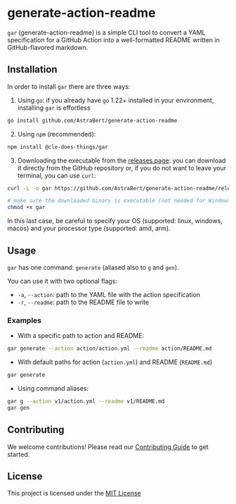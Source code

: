 # generate-action-readme

`gar` (generate-action-readme) is a simple CLI tool to convert a YAML specification for a GitHub Action into a well-formatted README written in GitHub-flavored markdown.

## Installation

In order to install `gar` there are three ways:

1. Using `go`: if you already have `go` 1.22+ installed in your environment, installing `gar` is effortless

```bash
go install github.com/AstraBert/generate-action-readme
```

2. Using `npm` (recommended):

```bash
npm install @cle-does-things/gar
```

3. Downloading the executable from the [releases page](https://github.com/AstraBert/generate-action-readme/releases): you can download it directly from the GitHub repository or, if you do not want to leave your terminal, you can use `curl`:

```bash
curl -L -o gar https://github.com/AstraBert/generate-action-readme/releases/download/<version>/generate-action-readme_<version>_<OS>_<processor>.tar.gz ## e.g. https://github.com/AstraBert/generate-action-readme/releases/download/0.1.1/generate-action-readme_0.1.1_darwin_amd64.tar.gz

# make sure the downloaded binary is executable (not needed for Windows)
chmod +x gar
```

In this last case, be careful to specify your OS (supported: linux, windows, macos) and your processor type (supported: amd, arm).

## Usage

`gar` has one command: `generate` (aliased also to `g` and `gen`).

You can use it with two optional flags:

- `-a`, `--action`: path to the YAML file with the action specification
- `-r`, `--readme`: path to the README file to write

### Examples

- With a specific path to action and README:

```bash
gar generate --action action/action.yml --readme action/README.md
```

- With default paths for action (`action.yml`) and README (`README.md`)

```bash
gar generate
```

- Using command aliases:

```bash
gar g --action v1/action.yml --readme v1/README.md
gar gen
```

## Contributing

We welcome contributions! Please read our [Contributing Guide](./CONTRIBUTING.md) to get started.

## License

This project is licensed under the [MIT License](./LICENSE)
